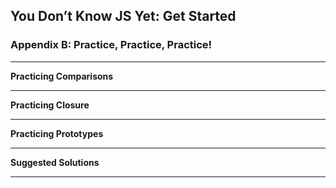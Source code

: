 ## You Don’t Know JS Yet: Get Started 

### Appendix B: Practice, Practice, Practice!

***

**Practicing Comparisons**

***

**Practicing Closure**

***

**Practicing Prototypes**

***

**Suggested Solutions**

***
